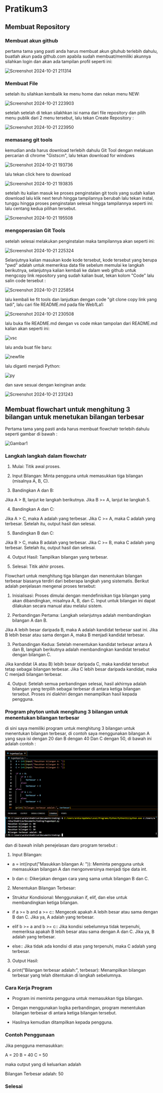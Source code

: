 # Pratikum3

## Membuat Repository

### Membuat akun github

pertama tama yang pasti anda harus membuat akun gituhub terlebih dahulu, buatlah akun pada github.com
apabila sudah membuat/memiliki akunnya silahkan login dan akan ada tampilan profil seperti ini:

![Screenshot 2024-10-21 211314](https://github.com/user-attachments/assets/6412b8c3-5c1a-426c-8858-b9c24b9d083c)

### Membuat File
setelah itu silahkan kembalik ke menu home dan nekan menu NEW:

![Screenshot 2024-10-21 223903](https://github.com/user-attachments/assets/b3581a21-9e37-4b88-a158-50fdaabe52ff)

setelah setelah di tekan silakhkan isi nama dari file repository dan pilih menu publik dari 2 menu tersebut,
lalu tekan Create Repository :

![Screenshot 2024-10-21 223950](https://github.com/user-attachments/assets/ea54c45e-4105-4fd0-830c-6b69e3dc3ba0)

### memasang git tools

kemudian anda harus download terlebih dahulu  Git Tool dengan melakuan percarian di chrome "Gistscm",
lalu tekan download for windows

![Screenshot 2024-10-21 193736](https://github.com/user-attachments/assets/8be342db-48bf-44b9-bc6a-2ee0cbff75fe)

lalu tekan click here to download

![Screenshot 2024-10-21 193835](https://github.com/user-attachments/assets/c776a991-e2e6-44c3-a05f-e4b100ddbdbf)

setelah itu kalian masuk ke proses penginstalan git tools yang sudah kalian download lalu klik next teruh hingga tampilannya berubah lalu tekan instal,
tunggu hingga proses penginstalan selesai hingga tampilannya seperti ini: lalu centang kedua pilihan tersebut.

![Screenshot 2024-10-21 195508](https://github.com/user-attachments/assets/3ff9c5d1-927c-41f0-a0d9-3c576a0768b5)

### mengoperasian Git Tools

setelah selesai melakukan penginstalan maka tampilannya akan seperti ini:

![Screenshot 2024-10-21 225324](https://github.com/user-attachments/assets/4a922cd7-da8f-4559-b358-eae3e41ae126)

Selanjutnya kalian masukan kode kode tersebut, kode tersebut yang berupa "pwd" adalah untuk memeriksa data file sebelum memulai ke langkah berikutnya,
selanjutnya kalian kembali ke dalam web github untuk mengcopy link repository yang sudah kalian buat, tekan kolom "Code" lalu salin code tersebut :

![Screenshot 2024-10-21 225854](https://github.com/user-attachments/assets/54b8c182-da66-421a-8b87-adac06163d75)

lalu kembali ke fit tools dan lanjutkan dengan code "git clone copy link yang tadi", lalu cari file README.md pada file Web1La1:

![Screenshot 2024-10-21 230508](https://github.com/user-attachments/assets/c71c9011-073d-43d0-bdfc-3fe26745162c)


lalu buka file README.md dengan vs code mkan tampolan dari README.md kalian akan seperti ini:

![vsc](https://github.com/user-attachments/assets/d6a92ae7-aef6-483d-a7cb-b1a53010975b)

lalu anda buat file baru:

![newfile](https://github.com/user-attachments/assets/be70b973-63d9-4e88-b7dc-8548f3fd59ac)

lalu diganti menjadi Python:

![py](https://github.com/user-attachments/assets/528a8424-f8d1-467e-b85d-1384d58d6437)

dan save sesuai dengan keinginan anda:

![Screenshot 2024-10-21 231243](https://github.com/user-attachments/assets/18d79ffd-39ed-48aa-993e-8c3457bacaaf)

## Membuat flowchart untuk menghitung 3 bilangan untuk menetukan bilangan terbesar

Pertama tama yang pasti anda harus membuat flowchatr terlebih dahulu seperti gambar di bawah :

![Gambar1](Png/Flowchart.png)

### Langkah langkah dalam flowchatr

1. Mulai: Titik awal proses.

2. Input Bilangan: Minta pengguna untuk memasukkan tiga bilangan (misalnya A, B, C).

3. Bandingkan A dan B:

Jika A > B, lanjut ke langkah berikutnya.
Jika B >= A, lanjut ke langkah 5.

4. Bandingkan A dan C:

Jika A > C, maka A adalah yang terbesar.
Jika C >= A, maka C adalah yang terbesar.
Setelah itu, output hasil dan selesai.

5. Bandingkan B dan C:

Jika B > C, maka B adalah yang terbesar.
Jika C >= B, maka C adalah yang terbesar.
Setelah itu, output hasil dan selesai.

4. Output Hasil: Tampilkan bilangan yang terbesar.

7. Selesai: Titik akhir proses.

Flowchart untuk menghitung tiga bilangan dan menentukan bilangan terbesar biasanya terdiri dari beberapa langkah yang sistematis. Berikut adalah penjelasan mengenai proses tersebut:

1. Inisialisasi: Proses dimulai dengan mendefinisikan tiga bilangan yang akan dibandingkan, misalnya A, B, dan C. Input untuk bilangan ini dapat dilakukan secara manual atau melalui sistem.

2. Perbandingan Pertama: Langkah selanjutnya adalah membandingkan bilangan A dan B.

Jika A lebih besar daripada B, maka A adalah kandidat terbesar saat ini.
Jika B lebih besar atau sama dengan A, maka B menjadi kandidat terbesar.

3. Perbandingan Kedua: Setelah menentukan kandidat terbesar antara A dan B, langkah berikutnya adalah membandingkan kandidat tersebut dengan bilangan C.

Jika kandidat (A atau B) lebih besar daripada C, maka kandidat tersebut tetap sebagai bilangan terbesar.
Jika C lebih besar daripada kandidat, maka C menjadi bilangan terbesar.

4. Output: Setelah semua perbandingan selesai, hasil akhirnya adalah bilangan yang terpilih sebagai terbesar di antara ketiga bilangan tersebut. Proses ini diakhiri dengan menampilkan hasil kepada pengguna.

### Program phyton untuk mengitung 3 bilangan untuk menentukan bilangan terbesar

di sini saya memiliki program untuk menghitung 3 bilangan untuk menentukan bilangan terbesar,
di contoh saya menggunakan bilangan A yang saya isi dengan 20 dan B dengan 40 Dan C dengan 50, di bawah ini adalah contoh :

![Gambar1](https://github.com/Raihanardiansyah/Web1Lab1/blob/main/Png/vscode1.png?raw=true)

dan di bawah inilah penejelasan daro program tersebut :

1. Input Bilangan:

- a = int(input("Masukkan bilangan A: ")): Meminta pengguna untuk memasukkan bilangan A dan mengonversinya menjadi tipe data int.

- b dan c: Dikerjakan dengan cara yang sama untuk bilangan B dan C.

2. Menentukan Bilangan Terbesar:

- Struktur Kondisional: Menggunakan if, elif, dan else untuk membandingkan ketiga bilangan.

- if a >= b and a >= c:: Mengecek apakah A lebih besar atau sama dengan B dan C. Jika ya, A adalah yang terbesar.

- elif b >= a and b >= c:: Jika kondisi sebelumnya tidak terpenuhi, memeriksa apakah B lebih besar atau sama dengan A dan C. Jika ya, B adalah yang terbesar.

- else:: Jika tidak ada kondisi di atas yang terpenuhi, maka C adalah yang terbesar.

3. Output Hasil:

4. print("Bilangan terbesar adalah:", terbesar): Menampilkan bilangan terbesar yang telah ditentukan di langkah sebelumnya.

### Cara Kerja Program

- Program ini meminta pengguna untuk memasukkan tiga bilangan.

- Dengan menggunakan logika perbandingan, program menentukan bilangan terbesar di antara ketiga bilangan tersebut.

- Hasilnya kemudian ditampilkan kepada pengguna.

### Contoh Penggunaan

Jika pengguna memasukkan:

A = 20
B = 40
C = 50

maka output yang di keluarkan adalah 

Bilangan Terbesar adalah: 50

### Selesai
